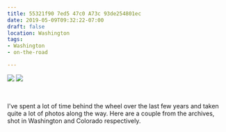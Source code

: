 ```yaml
---
title: 55321f90 7ed5 47c0 A73c 93de254801ec
date: 2019-05-09T09:32:22-07:00
draft: false
location: Washington
tags:
- Washington
- on-the-road

---
```



![](https://d17enza3bfujl8.cloudfront.net/DSCF3139.jpg)
![](https://d17enza3bfujl8.cloudfront.net/DSCF2608.JPG)

<br>

I've spent a lot of time behind the wheel over the last few years
and taken quite a lot of photos along the way. Here are a couple
from the archives, shot in Washington and Colorado respectively.

